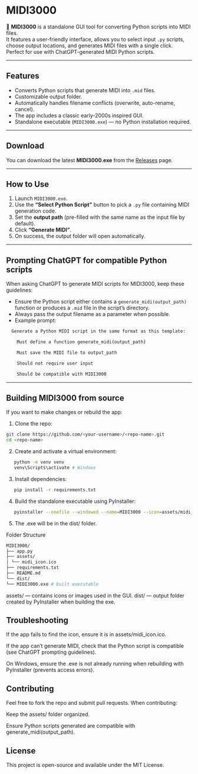 # MIDI3000

🎵 **MIDI3000** is a standalone GUI tool for converting Python scripts into MIDI files.  
It features a user-friendly interface, allows you to select input `.py` scripts, choose output locations, and generates MIDI files with a single click. Perfect for use with ChatGPT-generated MIDI Python scripts.

---

## **Features**

- Converts Python scripts that generate MIDI into `.mid` files.
- Customizable output folder.
- Automatically handles filename conflicts (overwrite, auto-rename, cancel).
- The app includes a classic early-2000s inspired GUI.
- Standalone executable (`MIDI3000.exe`) — no Python installation required.

---

## **Download**

You can download the latest **MIDI3000.exe** from the [Releases](https://github.com/<your-username>/<repo-name>/releases) page.

---

## **How to Use**

1. Launch `MIDI3000.exe`.
2. Use the **“Select Python Script”** button to pick a `.py` file containing MIDI generation code.
3. Set the **output path** (pre-filled with the same name as the input file by default).
4. Click **“Generate MIDI”**.
5. On success, the output folder will open automatically.

---

## **Prompting ChatGPT for compatible Python scripts**

When asking ChatGPT to generate MIDI scripts for MIDI3000, keep these guidelines:

- Ensure the Python script either contains a `generate_midi(output_path)` function or produces a `.mid` file in the script’s directory.
- Always pass the output filename as a parameter when possible.
- Example prompt:

```bash
  Generate a Python MIDI script in the same format as this template:

    Must define a function generate_midi(output_path)

    Must save the MIDI file to output_path

    Should not require user input

    Should be compatible with MIDI3000
```

---

## **Building MIDI3000 from source**

If you want to make changes or rebuild the app:

1. Clone the repo:

```bash
git clone https://github.com/<your-username>/<repo-name>.git
cd <repo-name>
```

2. Create and activate a virtual environment:

```bash
   python -m venv venv
   venv\Scripts\activate # Windows
```

3. Install dependencies:

```bash
   pip install -r requirements.txt
```

4. Build the standalone executable using PyInstaller:

```bash
   pyinstaller --onefile --windowed --name=MIDI3000 --icon=assets/midi_icon.ico --add-data "assets/midi_icon.ico;assets" app.py
```

5. The .exe will be in the dist/ folder.

Folder Structure

```bash
MIDI3000/
├── app.py
├── assets/
│ └── midi_icon.ico
├── requirements.txt
├── README.md
└── dist/
└── MIDI3000.exe # built executable
```

assets/ — contains icons or images used in the GUI.
dist/ — output folder created by PyInstaller when building the exe.

## Troubleshooting

If the app fails to find the icon, ensure it is in assets/midi_icon.ico.

If the app can’t generate MIDI, check that the Python script is compatible (see ChatGPT prompting guidelines).

On Windows, ensure the .exe is not already running when rebuilding with PyInstaller (prevents access errors).

## Contributing

Feel free to fork the repo and submit pull requests. When contributing:

Keep the assets/ folder organized.

Ensure Python scripts generated are compatible with generate_midi(output_path).

## License

This project is open-source and available under the MIT License.
